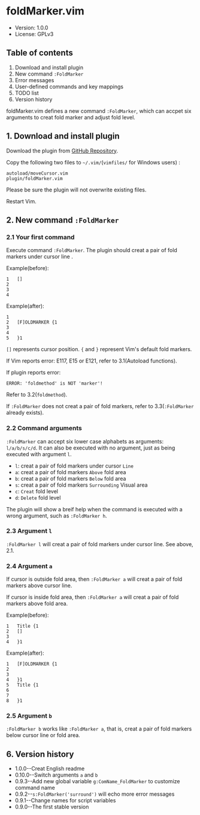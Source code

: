 # foldMarker.vim

*   Version: 1.0.0
*   License: GPLv3

## Table of contents

1. Download and install plugin
2. New command `:FoldMarker`
3. Error messages
4. User-defined commands and key mappings
5. TODO list
6. Version history

foldMarker.vim defines a new command `:FoldMarker`, which can accpet six arguments to creat fold marker and adjust fold level.

## 1. Download and install plugin

Download the plugin from [GitHub Repository](https://github.com/Bozar/foldMarker).

Copy the following two files to `~/.vim/`(`vimfiles/` for Windows users) :

    autoload/moveCursor.vim
    plugin/foldMarker.vim

Please be sure the plugin will not overwrite existing files.

Restart Vim.

## 2. New command `:FoldMarker`

### 2.1 Your first command

Execute command `:FoldMarker`.  The plugin should creat a pair of fold markers under cursor line .

Example(before):

    1   []
    2
    3
    4

Example(after):

    1
    2   [F]OLDMARKER {1
    3
    4
    5   }1

`[]` represents cursor position.  `{` and `}` represent Vim's default fold markers.

If Vim reports error: E117, E15 or E121, refer to 3.1(Autoload functions).

If plugin reports error:

    ERROR: 'foldmethod' is NOT 'marker'!

Refer to 3.2(`foldmethod`).

If `:FoldMarker` does not creat a pair of fold markers, refer to 3.3(`:FoldMarker` already exists).

### 2.2 Command arguments

`:FoldMarker` can accept six lower case alphabets as arguments: `l/a/b/s/c/d`.  It can also be executed with no argument, just as being executed with argument `l`.

*   `l`: creat a pair of fold markers under cursor `Line`
*   `a`: creat a pair of fold markers `Above` fold area
*   `b`: creat a pair of fold markers `Below` fold area
*   `s`: creat a pair of fold markers `Surrounding` Visual area
*   `c`: `Creat` fold level
*   `d`: `Delete` fold level

The plugin will show a breif help when the command is executed with a wrong argument, such as `:FoldMarker h`.

### 2.3 Argument `l`

`:FoldMarker l` will creat a pair of fold markers under cursor line.  See above, 2.1.

### 2.4 Argument `a`

If cursor is outside fold area, then `:FoldMarker a` will creat a pair of fold markers above cursor line.

If cursor is inside fold area, then `:FoldMarker a` will creat a pair of fold markers above fold area.

Example(before):

    1   Title {1
    2   []
    3
    4   }1

Example(after):

    1   [F]OLDMARKER {1
    2
    3
    4   }1
    5   Title {1
    6
    7
    8   }1

### 2.5 Argument `b`

`:FoldMarker b` works like `:FoldMarker a`, that is, creat a pair of fold markers below cursor line or fold area.

## 6. Version history

*   1.0.0--Creat English readme
*   0.10.0--Switch arguments `a` and `b`
*   0.9.3--Add new global variable `g:ComName_FoldMarker` to customize command name
*   0.9.2--`s:FoldMarker('surround')` will echo more error messages
*   0.9.1--Change names for script variables
*   0.9.0--The first stable version
